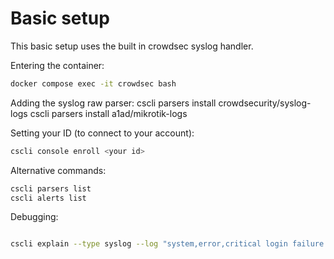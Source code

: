 # Basic setup

This basic setup uses the built in crowdsec syslog handler.

Entering the container:

```bash
docker compose exec -it crowdsec bash
```

Adding the syslog raw parser:
cscli parsers install crowdsecurity/syslog-logs
cscli parsers install a1ad/mikrotik-logs

Setting your ID (to connect to your account):

```bash
cscli console enroll <your id>
```

Alternative commands:

```bash
cscli parsers list
cscli alerts list

```

Debugging:

```bash

cscli explain --type syslog --log "system,error,critical login failure for user david.mcken from 10.252.10.2 via winbox" client=172.20.255.254 type=syslog"
```
